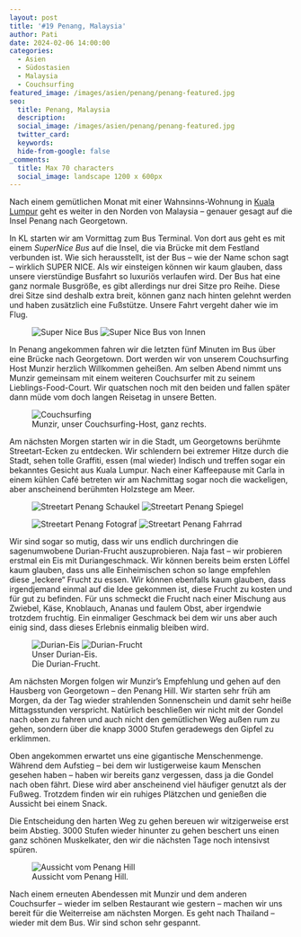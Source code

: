 ```yaml
---
layout: post
title: '#19 Penang, Malaysia'
author: Pati
date: 2024-02-06 14:00:00
categories:
  - Asien
  - Südostasien
  - Malaysia
  - Couchsurfing
featured_image: /images/asien/penang/penang-featured.jpg
seo:
  title: Penang, Malaysia
  description:
  social_image: /images/asien/penang/penang-featured.jpg
  twitter_card:
  keywords:
  hide-from-google: false
_comments:
  title: Max 70 characters
  social_image: landscape 1200 x 600px
---
```

Nach einem gemütlichen Monat mit einer Wahnsinns-Wohnung in [Kuala Lumpur](2024-01-11-kuala-lumpur) geht es weiter in den Norden von Malaysia – genauer gesagt auf die Insel Penang nach Georgetown.

In KL starten wir am Vormittag zum Bus Terminal. Von dort aus geht es mit einem *SuperNice Bus* auf die Insel, die via Brücke mit dem Festland verbunden ist. Wie sich herausstellt, ist der Bus – wie der Name schon sagt – wirklich SUPER NICE. Als wir einsteigen können wir kaum glauben, dass unsere vierstündige Busfahrt so luxuriös verlaufen wird. Der Bus hat eine ganz normale Busgröße, es gibt allerdings nur drei Sitze pro Reihe. Diese drei Sitze sind deshalb extra breit, können ganz nach hinten gelehnt werden und haben zusätzlich eine Fußstütze. Unsere Fahrt vergeht daher wie im Flug.

<figure class="img2">
  <img src="/images/asien/penang/penang-3.jpg" alt="Super Nice Bus">
  <img src="/images/asien/penang/penang-2.jpg" alt="Super Nice Bus von Innen">
</figure>

In Penang angekommen fahren wir die letzten fünf Minuten im Bus über eine Brücke nach Georgetown. Dort werden wir von unserem Couchsurfing Host Munzir herzlich Willkommen geheißen. Am selben Abend nimmt uns Munzir gemeinsam mit einem weiteren Couchsurfer mit zu seinem Lieblings-Food-Court. Wir quatschen noch mit den beiden und fallen später dann müde vom doch langen Reisetag in unsere Betten.

<figure class="img1">
 	<img src="/images/asien/penang/penang-1.jpg" alt="Couchsurfing">
  <figcaption> Munzir, unser Couchsurfing-Host, ganz rechts. </figcaption>
</figure>


Am nächsten Morgen starten wir in die Stadt, um Georgetowns berühmte Streetart-Ecken zu entdecken. Wir schlendern bei extremer Hitze durch die Stadt, sehen tolle Graffiti, essen (mal wieder) Indisch und treffen sogar ein bekanntes Gesicht aus Kuala Lumpur. Nach einer Kaffeepause mit Carla in einem kühlen Café betreten wir am Nachmittag sogar noch die wackeligen, aber anscheinend berühmten Holzstege am Meer. 

<figure class="img2-nr">
  <img src="/images/asien/penang/penang-8.jpg" alt="Streetart Penang Schaukel">
  <img src="/images/asien/penang/penang-6.jpg" alt="Streetart Penang Spiegel">
</figure>
<figure class="img2-nr">
  <img src="/images/asien/penang/penang-5.jpg" alt="Streetart Penang Fotograf">
  <img src="/images/asien/penang/penang-4.jpg" alt="Streetart Penang Fahrrad">
</figure>

Wir sind sogar so mutig, dass wir uns endlich durchringen die sagenumwobene Durian-Frucht auszuprobieren. Naja fast – wir probieren erstmal ein Eis mit Duriangeschmack. Wir können bereits beim ersten Löffel kaum glauben, dass uns alle Einheimischen schon so lange empfehlen diese „leckere“ Frucht zu essen. Wir können ebenfalls kaum glauben, dass irgendjemand einmal auf die Idee gekommen ist, diese Frucht zu kosten und für gut zu befinden. Für uns schmeckt die Frucht nach einer Mischung aus Zwiebel, Käse, Knoblauch, Ananas und faulem Obst, aber irgendwie trotzdem fruchtig. Ein einmaliger Geschmack bei dem wir uns aber auch einig sind, dass dieses Erlebnis einmalig bleiben wird. 

<figure class="img2">
  <img src="/images/asien/penang/penang-7.jpg" alt="Durian-Eis">
  <img src="/images/asien/penang/penang-10.jpg" alt="Durian-Frucht">
    <figcaption> Unser Durian-Eis. </figcaption>
    <figcaption> Die Durian-Frucht. </figcaption>
</figure>

Am nächsten Morgen folgen wir Munzir’s Empfehlung und gehen auf den Hausberg von Georgetown – den Penang Hill.  Wir starten sehr früh am Morgen, da der Tag wieder strahlenden Sonnenschein und damit sehr heiße Mittagsstunden verspricht. Natürlich beschließen wir nicht mit der Gondel nach oben zu fahren und auch nicht den gemütlichen Weg außen rum zu gehen, sondern über die knapp 3000 Stufen geradewegs den Gipfel zu erklimmen.

Oben angekommen erwartet uns eine gigantische Menschenmenge. Während dem Aufstieg – bei dem wir lustigerweise kaum Menschen gesehen haben – haben wir bereits ganz vergessen, dass ja die Gondel nach oben fährt. Diese wird aber anscheinend viel häufiger genutzt als der Fußweg. Trotzdem finden wir ein ruhiges Plätzchen und genießen die Aussicht bei einem Snack.

Die Entscheidung den harten Weg zu gehen bereuen wir witzigerweise erst beim Abstieg. 3000 Stufen wieder hinunter zu gehen beschert uns einen ganz schönen Muskelkater, den wir die nächsten Tage noch intensivst spüren. 

<figure class="img1">
  <img src="/images/asien/penang/penang-9.jpg" alt="Aussicht vom Penang Hill">
    <figcaption> Aussicht vom Penang Hill.</figcaption>
</figure>

Nach einem erneuten Abendessen mit Munzir und dem anderen Couchsurfer – wieder im selben Restaurant wie gestern – machen wir uns bereit für die Weiterreise am nächsten Morgen. Es geht nach Thailand – wieder mit dem Bus. Wir sind schon sehr gespannt.